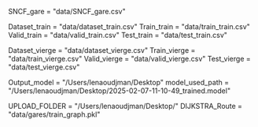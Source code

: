SNCF_gare = "data/SNCF_gare.csv"

Dataset_train  = "data/dataset_train.csv"
Train_train  = "data/train_train.csv"
Valid_train  = "data/valid_train.csv"
Test_train  = "data/test_train.csv"

Dataset_vierge  = "data/dataset_vierge.csv"
Train_vierge  = "data/train_vierge.csv"
Valid_vierge  = "data/valid_vierge.csv"
Test_vierge  = "data/test_vierge.csv"

Output_model  = "/Users/lenaoudjman/Desktop"
model_used_path = "/Users/lenaoudjman/Desktop/2025-02-07-11-10-49_trained.model"

UPLOAD_FOLDER = "/Users/lenaoudjman/Desktop/"
DIJKSTRA_Route = "data/gares/train_graph.pkl"
